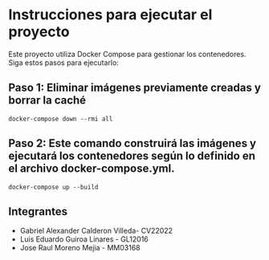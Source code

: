 # Instrucciones para ejecutar el proyecto

Este proyecto utiliza Docker Compose para gestionar los contenedores. Siga estos pasos para ejecutarlo:

## Paso 1: Eliminar imágenes previamente creadas y borrar la caché

`docker-compose down --rmi all`

## Paso 2: Este comando construirá las imágenes y ejecutará los contenedores según lo definido en el archivo docker-compose.yml.

`docker-compose up --build`

## Integrantes

- Gabriel Alexander Calderon Villeda- CV22022
- Luis Eduardo Guiroa Linares - GL12016
- Jose Raul Moreno Mejia - MM03168
